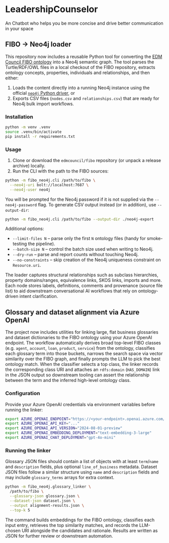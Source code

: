 # LeadershipCounselor
An Chatbot who helps you be more concise and drive better communication in your space

## FIBO → Neo4j loader

This repository now includes a reusable Python tool for converting the
[EDM Council FIBO ontology](https://github.com/edmcouncil/fibo) into a Neo4j
semantic graph. The tool parses the Turtle/RDF/OWL files in a local checkout of
the FIBO repository, extracts ontology concepts, properties, individuals and
relationships, and then either:

1. Loads the content directly into a running Neo4j instance using the official
   [`neo4j` Python driver](https://pypi.org/project/neo4j/), or
2. Exports CSV files (`nodes.csv` and `relationships.csv`) that are ready for
   Neo4j bulk import workflows.

### Installation

```bash
python -m venv .venv
source .venv/bin/activate
pip install -r requirements.txt
```

### Usage

1. Clone or download the `edmcouncil/fibo` repository (or unpack a release
   archive) locally.
2. Run the CLI with the path to the FIBO sources:

```bash
python -m fibo_neo4j.cli /path/to/fibo \
  --neo4j-uri bolt://localhost:7687 \
  --neo4j-user neo4j
```

You will be prompted for the Neo4j password if it is not supplied via the
`--neo4j-password` flag. To generate CSV output instead (or in addition), use
`--output-dir`:

```bash
python -m fibo_neo4j.cli /path/to/fibo --output-dir ./neo4j-export
```

Additional options:

- `--limit-files N` – parse only the first `N` ontology files (handy for
  smoke-testing the pipeline).
- `--batch-size N` – control the batch size used when writing to Neo4j.
- `--dry-run` – parse and report counts without touching Neo4j.
- `--no-constraints` – skip creation of the Neo4j uniqueness constraint on
  `Resource.uri`.

The loader captures structural relationships such as subclass hierarchies,
property domains/ranges, equivalence links, SKOS links, imports and more. Each
node stores labels, definitions, comments and provenance (source file list) to
aid downstream conversational AI workflows that rely on ontology-driven intent
clarification.

## Glossary and dataset alignment via Azure OpenAI

The project now includes utilities for linking large, flat business glossaries
and dataset dictionaries to the FIBO ontology using your Azure OpenAI
endpoint. The workflow automatically derives broad top-level FIBO classes (e.g.
`agent`, `account`, `loan`, `product`, `service`) from the ontology, classifies
each glossary term into those buckets, narrows the search space via vector
similarity over the FIBO graph, and finally prompts the LLM to pick the best
ontology match. When the classifier selects a top class, the linker records the
corresponding class URI and attaches an `rdfs:domain` (`HAS_DOMAIN`) link in the
JSON output so downstream tooling can assert the relationship between the term
and the inferred high-level ontology class.

### Configuration

Provide your Azure OpenAI credentials via environment variables before running
the linker:

```bash
export AZURE_OPENAI_ENDPOINT="https://<your-endpoint>.openai.azure.com/"
export AZURE_OPENAI_API_KEY="..."
export AZURE_OPENAI_API_VERSION="2024-08-01-preview"
export AZURE_OPENAI_EMBEDDING_DEPLOYMENT="text-embedding-3-large"
export AZURE_OPENAI_CHAT_DEPLOYMENT="gpt-4o-mini"
```

### Running the linker

Glossary JSON files should contain a list of objects with at least `term`/`name`
and `description` fields, plus optional `line_of_business` metadata. Dataset
JSON files follow a similar structure using `name` and `description` fields and
may include `glossary_terms` arrays for extra context.

```bash
python -m fibo_neo4j.glossary_linker \
  /path/to/fibo \
  --glossary-json glossary.json \
  --dataset-json dataset.json \
  --output alignment-results.json \
  --top-k 5
```

The command builds embeddings for the FIBO ontology, classifies each input
entry, retrieves the top similarity matches, and records the LLM-chosen URI
alongside the candidates and rationale. Results are written as JSON for further
review or downstream automation.
